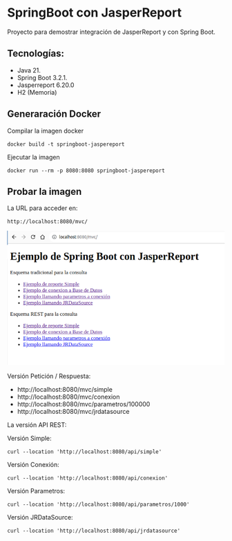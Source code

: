 # SpringBoot con JasperReport

Proyecto para demostrar integración de JasperReport y con Spring Boot.

## Tecnologías:

- Java 21.
- Spring Boot 3.2.1.
- Jasperreport 6.20.0
- H2 (Memoria)

## Generaración Docker

Compilar la imagen docker

```
docker build -t springboot-jaspereport 
```

Ejecutar la imagen

```
docker run --rm -p 8080:8080 springboot-jaspereport
```

## Probar la imagen

La URL para acceder en:

```
http://localhost:8080/mvc/
```

![Vista de la Imagen](/img/vista-web.png)

Versión Petición / Respuesta:

* http://localhost:8080/mvc/simple
* http://localhost:8080/mvc/conexion
* http://localhost:8080/mvc/parametros/100000
* http://localhost:8080/mvc/jrdatasource

La versión API REST:

Versión Simple:
```
curl --location 'http://localhost:8080/api/simple'
```

Versión Conexión:
```
curl --location 'http://localhost:8080/api/conexion'
```

Versión Parametros:
```
curl --location 'http://localhost:8080/api/parametros/1000'
```

Versión JRDataSource:
```
curl --location 'http://localhost:8080/api/jrdatasource'
```